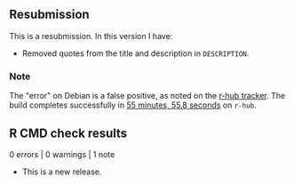 ## Resubmission
This is a resubmission. In this version I have:

* Removed quotes from the title and description in `DESCRIPTION`.

### Note

The "error" on Debian is a false positive, as noted on the [r-hub
tracker](https://github.com/r-hub/rhub/issues/448#issuecomment-793776145). The
build completes successfully in [55 minutes, 55.8
seconds](https://builder.r-hub.io/status/fastMatMR_1.2.3.tar.gz-58c06d43521e4c1f82cf96a35dd68a18)
on `r-hub`.

## R CMD check results

0 errors | 0 warnings | 1 note

* This is a new release.
